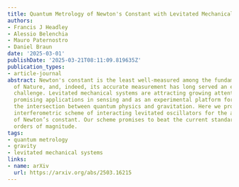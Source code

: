 ```yaml
---
title: Quantum Metrology of Newton's Constant with Levitated Mechanical Systems
authors:
- Francis J Headley
- Alessio Belenchia
- Mauro Paternostro
- Daniel Braun
date: '2025-03-01'
publishDate: '2025-03-21T08:11:09.819635Z'
publication_types:
- article-journal
abstract: Newton's constant is the least well-measured among the fundamental constants
  of Nature, and, indeed, its accurate measurement has long served an experimental
  challenge. Levitated mechanical systems are attracting growing attention for their
  promising applications in sensing and as an experimental platform for exploring
  the intersection between quantum physics and gravitation. Here we propose a mechanical
  interferometric scheme of interacting levitated oscillators for the accurate estimation
  of Newton’s constant. Our scheme promises to beat the current standard by several
  orders of magnitude.
tags:
- quantum metrology
- gravity
- levitated mechanical systems
links:
- name: arXiv
  url: https://arxiv.org/abs/2503.16215
---
```


